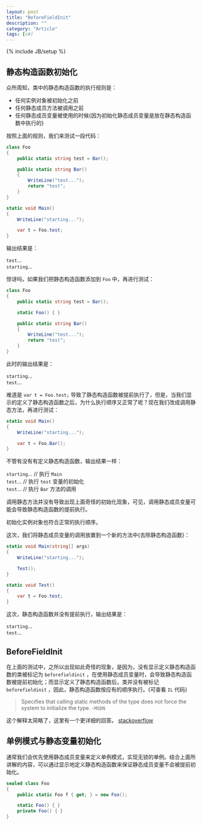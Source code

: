 ```yaml
---
layout: post
title: "BeforeFieldInit"
description: ""
category: "Article" 
tags: [c#]
---
```

{% include JB/setup %}


## 静态构造函数初始化

众所周知，类中的静态构造函数的执行规则是：

- 任何实例对象被初始化之前
- 任何静态成员方法被调用之前
- 任何静态成员变量被使用的时候{因为初始化静态成员变量是放在静态构造函数中执行的}

按照上面的规则，我们来测试一段代码：

``` c#
class Foo
{
    public static string test = Bar();

    public static string Bar()
    {
        WriteLine("test...");
        return "test";
    }
}

static void Main()
{
    WriteLine("starting...");

    var t = Foo.test;
}
```

输出结果是：

`test`...  
`starting`...  

惊讶吗，如果我们把静态构造函数添加到 `Foo` 中，再进行测试：

``` c#
class Foo
{
    public static string test = Bar();

    static Foo() { }

    public static string Bar()
    {
        WriteLine("test...");
        return "test";
    }
}
```

此时的输出结果是：

`starting`...  
`test`...

难道是 `var t = Foo.test;` 导致了静态构造函数被提前执行了，但是，当我们显示的定义了静态构造函数之后，为什么执行顺序又正常了呢？现在我们改成调用静态方法，再进行测试：

``` c#
static void Main()
{
    WriteLine("starting...");

    var t = Foo.Bar();
}
```

不管有没有有定义静态构造函数，输出结果一样：

`starting`...    // 执行 `Main`  
`test`...        // 执行 `test` 变量的初始化  
`test`...        // 执行 `Bar` 方法的调用

调用静态方法并没有导致出现上面奇怪的初始化现象，可见，调用静态成员变量可能会导致静态构造函数的提前执行。

初始化实例对象也符合正常的执行顺序。

这次，我们将静态成员变量的调用放置到一个新的方法中{去除静态构造函数}：

``` c#
static void Main(string[] args)
{
    WriteLine("starting...");

    Test();
}

static void Test()
{
    var t = Foo.test;
}
```
这次，静态构造函数并没有提前执行，输出结果是：

`starting`...  
`test`...

## BeforeFieldInit

在上面的测试中，之所以出现如此奇怪的现象，是因为，没有显示定义静态构造函数的类被标记为 `beforefieldinit` ，在使用静态成员变量时，会导致静态构造函数被提前初始化；而显示定义了静态构造函数后，类并没有被标记 `beforefieldinit` ，因此，静态构造函数按应有的顺序执行。{可查看 `IL` 代码}

> Specifies that calling static methods of the type does not force the system to initialize the type.  -`MSDN`

这个解释太简略了，这里有一个更详细的回答。
[stackoverflow](http://stackoverflow.com/questions/610818/what-does-beforefieldinit-flag-do)

## 单例模式与静态变量初始化

通常我们会优先使用静态成员变量来定义单例模式，实现无锁的单例。结合上面所讲解的内容，可以通过显示地定义静态构造函数来保证静态成员变量不会被提前初始化。

``` c#
sealed class Foo
{
    public static Foo f { get; } = new Foo();

    static Foo() { }
    private Foo() { }
}
```